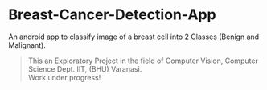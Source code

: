 # Breast-Cancer-Detection-App
An android app to classify image of a breast cell into 2 Classes (Benign and Malignant). 

> This an Exploratory Project in the field of Computer Vision,  Computer Science Dept. IIT, (BHU) Varanasi.  
> Work under progress!

